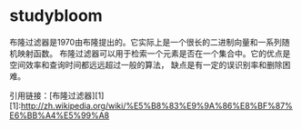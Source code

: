 studybloom
==========
布隆过滤器是1970由布隆提出的。它实际上是一个很长的二进制向量和一系列随机映射函数。
布隆过滤器可以用于检索一个元素是否在一个集合中。它的优点是空间效率和查询时间都远远超过一般的算法，
缺点是有一定的误识别率和删除困难。

引用链接：[布隆过滤器][1]
[1]:http://zh.wikipedia.org/wiki/%E5%B8%83%E9%9A%86%E8%BF%87%E6%BB%A4%E5%99%A8
